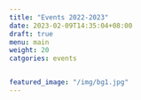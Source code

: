 ```yaml
---
title: "Events 2022-2023"
date: 2023-02-09T14:35:04+08:00
draft: true
menu: main
weight: 20
catgories: events


featured_image: "/img/bg1.jpg"
---
```

